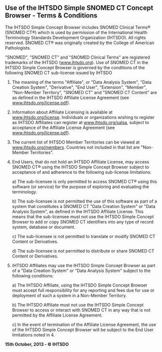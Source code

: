Use of the IHTSDO Simple SNOMED CT Concept Browser - Terms & Conditions
------


The IHTSDO Simple Concept Browser includes SNOMED Clinical Terms® (SNOMED CT®) which is used by permission of the International Health Terminology Standards Development Organization (IHTSDO).  All rights reserved.  SNOMED CT® was originally created by the College of American Pathologists. 

"SNOMED", "SNOMED CT" and "SNOMED Clinical Terms" are registered trademarks of the IHTSDO (<a href="http://www.ihtsdo.org">www.ihtsdo.org</a>). Use of SNOMED CT in the IHTSDO Simple Concept Browser is governed by the conditions of the following SNOMED CT sub-license issued by IHTSDO
1.	The meaning of the terms "Affiliate", or "Data Analysis System", "Data Creation System", "Derivative", "End User", "Extension", "Member", "Non-Member Territory", "SNOMED CT" and "SNOMED  CT Content" are as defined in the IHTSDO Affiliate License Agreement (see www.ihtsdo.org/license.pdf).2.	Information about Affiliate Licensing is available at www.ihtsdo.org/license. Individuals or organizations wishing to register as IHTSDO Affiliates can register at www.ihtsdo.org/salsa, subject to acceptance of the Affiliate License Agreement (see www.ihtsdo.org/license.pdf). 3.	The current list of IHTSDO Member Territories can be viewed at www.ihtsdo.org/members. Countries not included in that list are "Non-Member Territories".4.	End Users,  that do not hold an IHTSDO Affiliate License, may access SNOMED CT® using the IHTSDO Simple Concept Browser subject to acceptance of and adherence to the following sub-license limitations:
	a)	The sub-licensee is only permitted to access SNOMED CT® using this software (or service) for the purpose of exploring and evaluating the terminology. 
	b)	The sub-licensee is not permitted the use of this software as part of a system that constitutes a SNOMED CT "Data Creation System" or "Data Analysis System", as defined in the IHTSDO Affiliate License. This means that the sub-licensee must not use the IHTSDO Simple Concept Browser to add or copy SNOMED CT identifiers into any type of record system, database or document.
	c)	The sub-licensee is not permitted to translate or modify SNOMED CT Content or Derivatives.
	d)	The sub-licensee is not permitted to distribute or share SNOMED CT Content or Derivatives.5.	IHTSDO Affiliates may use the IHTSDO Simple Concept Browser as part of a "Data Creation System" or "Data Analysis System" subject to the following conditions:
	a)	The IHTSDO Affiliate, using the IHTSDO Simple Concept Browser must accept full responsibility for any reporting and fees due for use or deployment of such a system in a Non-Member Territory.
	b)	The IHTSDO Affiliate must not use the IHTSDO Simple Concept Browser to access or interact with SNOMED CT in any way that is not permitted by the Affiliate License Agreement. 
	c)	In the event of termination of the Affiliate License Agreement, the use of the IHTSDO Simple Concept Browser will be subject to the End User limitations noted in 4.**15th October, 2013 - © IHTSDO**